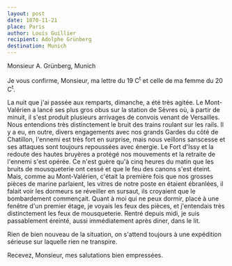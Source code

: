 ```yaml
---
layout: post
date: 1870-11-21
place: Paris
author: Louis Guillier
recipient: Adolphe Grünberg
destination: Munich
---
```


Monsieur A. Grünberg, Munich


Je vous confirme, Monsieur, ma lettre du 19 C<sup>t</sup> et celle de ma femme du 20 C<sup>t</sup>.

La nuit que j'ai passée aux remparts, dimanche, a été très agitée.
Le Mont-Valérien a lancé ses plus gros obus sur la station de Sèvres où,
à partir de minuit, il s'est produit plusieurs arrivages de convois venant de Versailles.
Nous entendions très distinctement le bruit des trains roulant sur les rails.
Il y a eu, en outre, divers engagements avec nos grands Gardes du côté de
Chatillon, l'ennemi est très fort en surprise, mais nous veillons sanscesse et
ses attaques sont toujours repoussées avec énergie.
Le Fort d'Issy et la redoute des hautes bruyères a protégé nos mouvements et la
retraite de l'ennemi s'est opérée.
Ce n'est guère qu'à cinq heures du matin que les bruits de mousqueterie ont
cessé et que le feu des canons s'est éteint.
Mais, comme au Mont-Valérien, c'était la première fois que nos grosses pièces
de marine parlaient, les vitres de notre poste en étaient ébranlées, il falait
voir les dormeurs se réveiller en sursaut, ils croyaient que le bombardement
commençait.
Quant à moi qui ne peux dormir, placé à une fenêtre d'un premier étage, je
voyais les feux des pièces, et j'entendais très distinctement les feux de
mousqueterie.
Rentré depuis midi, je suis passablement éreinté, aussi immédiatement après
diner, dans le lit.

Rien de bien nouveau de la situation, on s'attend toujours à une expédition
sérieuse sur laquelle rien ne transpire.

Recevez, Monsieur, mes salutations bien empressées.
